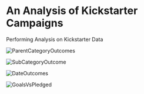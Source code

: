 # An Analysis of Kickstarter Campaigns
Performing Analysis on Kickstarter Data

![ParentCategoryOutcomes](https://user-images.githubusercontent.com/82769305/115151566-63a1e100-a03b-11eb-8e19-0ce7acad846d.png)

![SubCategoryOutcome](https://user-images.githubusercontent.com/82769305/115151564-61d81d80-a03b-11eb-8ca1-96d649a0db30.png)

![DateOutcomes](https://user-images.githubusercontent.com/82769305/115151565-63094a80-a03b-11eb-96da-7dd4fd75000c.png)

![GoalsVsPledged](https://user-images.githubusercontent.com/82769305/115151621-aebbf400-a03b-11eb-9907-1893db54c730.png)

